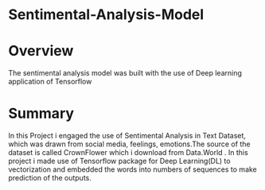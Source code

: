 # Sentimental-Analysis-Model

# Overview
The sentimental analysis model was built with the use of Deep learning application of Tensorflow

# Summary
In this Project i engaged the use of Sentimental Analysis in Text Dataset, which was drawn from social media, feelings, emotions.The source of the dataset is called CrownFlower
which i download from Data.World . In this project i made use of Tensorflow package for Deep Learning(DL) to vectorization and embedded the words into numbers of sequences to make prediction of the outputs.
